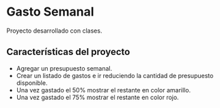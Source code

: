 # Gasto Semanal

Proyecto desarrollado con clases.

## Características del proyecto

- Agregar un presupuesto semanal.
- Crear un listado de gastos e ir reduciendo la cantidad de presupuesto disponible.
- Una vez gastado el 50% mostrar el restante en color amarillo.
- Una vez gastado el 75% mostrar el restante en color rojo.